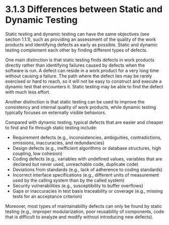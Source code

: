 # 3.1.3 Differences between Static and Dynamic Testing

Static testing and dynamic testing can have the same objectives \(see section 1.1.1\), such as providing an assessment of the quality of the work products and identifying defects as early as possible. Static and dynamic testing complement each other by finding different types of defects. 

One main distinction is that static testing finds defects in work products directly rather than identifying failures caused by defects when the software is run. A defect can reside in a work product for a very long time without causing a failure. The path where the defect lies may be rarely exercised or hard to reach, so it will not be easy to construct and execute a dynamic test that encounters it. Static testing may be able to find the defect with much less effort. 

Another distinction is that static testing can be used to improve the consistency and internal quality of work products, while dynamic testing typically focuses on externally visible behaviors. 

Compared with dynamic testing, typical defects that are easier and cheaper to find and fix through static testing include: 

* Requirement defects \(e.g., inconsistencies, ambiguities, contradictions, omissions, inaccuracies, and redundancies\) 
* Design defects \(e.g., inefficient algorithms or database structures, high coupling, low cohesion\) 
* Coding defects \(e.g., variables with undefined values, variables that are declared but never used, unreachable code, duplicate code\) 
* Deviations from standards \(e.g., lack of adherence to coding standards\)
* Incorrect interface specifications \(e.g., different units of measurement used by the calling system than by the called system\) 
* Security vulnerabilities \(e.g., susceptibility to buffer overflows\)
* Gaps or inaccuracies in test basis traceability or coverage \(e.g., missing tests for an acceptance criterion\) 

Moreover, most types of maintainability defects can only be found by static testing \(e.g., improper modularization, poor reusability of components, code that is difficult to analyze and modify without introducing new defects\).

